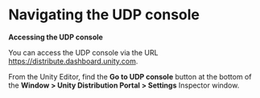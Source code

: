 # Navigating the UDP console

**Accessing the UDP console**

You can access the UDP console via the URL <https://distribute.dashboard.unity.com>. 

From the Unity Editor, find the **Go to UDP console** button at the bottom of the **Window > Unity Distribution Portal > Settings** Inspector window.

